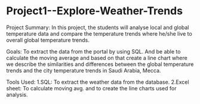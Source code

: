 # Project1--Explore-Weather-Trends

Project Summary: In this project, the students will analyse local and global temperature data and compare the temperature trends where he/she live to overall global temperature trends.

Goals: To extract the data from the portal by using SQL. And be able to calculate the moving average and based on that create a line chart where we describe the similarities and differences between the global temperature trends and the city temperature trends in Saudi Arabia, Mecca.

Tools Used:
1.SQL: To extract the weather data from the database.
2.Excel sheet: To calculate moving avg. and to create the line charts used for analysis.


